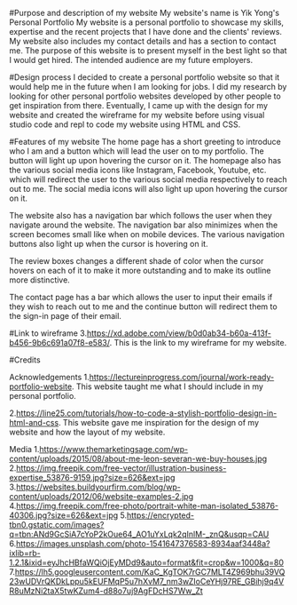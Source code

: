 #Purpose and description of my website
My website's name is Yik Yong's Personal Portfolio
My website is a personal portfolio to showcase my skills, expertise and the recent projects that I have done and the clients' reviews. My website also includes my contact details and has a section to contact me. The purpose of this website is to present myself in the best light so that I would get hired. 
The intended audience are my future employers.

#Design process
I decided to create a personal portfolio website so that it would help me in the future when I am looking for jobs. I did my research by looking for other personal portfolio websites developed by other people to get inspiration from there. Eventually, I came up with the design for my website and created the wireframe for my website before using visual studio code and repl to code my website using HTML and CSS.

#Features of my website
The home page has a short greeting to introduce who I am and a button which will lead the user on to my portfolio. The button will light up upon hovering the cursor on it. The homepage also has the various social media icons like Instagram, Facebook, Youtube, etc. which will redirect the user to the various social media respectively to reach out to me. The social media icons will also light up upon hovering the cursor on it.

The website also has a navigation bar which follows the user when they navigate around the website. The navigation bar also minimizes when the screen becomes small like when on mobile devices. The various navigation buttons also light up when the cursor is hovering on it.

The review boxes changes a different shade of color when the cursor hovers on each of it to make it more outstanding and to make its outline more distinctive.

The contact page has a bar which allows the user to input their emails if they wish to reach out to me and the continue button will redirect them to the sign-in page of their email.

#Link to wireframe
3.https://xd.adobe.com/view/b0d0ab34-b60a-413f-b456-9b6c691a07f8-e583/. This is the link to my wireframe for my website.

#Credits

Acknowledgements
1.https://lectureinprogress.com/journal/work-ready-portfolio-website. This website taught me what I should include in my personal portfolio.

2.https://line25.com/tutorials/how-to-code-a-stylish-portfolio-design-in-html-and-css. This website gave me inspiration for the design of my website and how the layout of my website.



Media
1.https://www.themarketingsage.com/wp-content/uploads/2015/08/about-me-leon-severan-we-buy-houses.jpg
2.https://img.freepik.com/free-vector/illustration-business-expertise_53876-9159.jpg?size=626&ext=jpg
3.https://websites.buildyourfirm.com/blog/wp-content/uploads/2012/06/website-examples-2.jpg
4.https://img.freepik.com/free-photo/portrait-white-man-isolated_53876-40306.jpg?size=626&ext=jpg
5.https://encrypted-tbn0.gstatic.com/images?q=tbn:ANd9GcSiA7cYoP2kOue64_AO1uYxLqk2qInlM-_znQ&usqp=CAU
6.https://images.unsplash.com/photo-1541647376583-8934aaf3448a?ixlib=rb-1.2.1&ixid=eyJhcHBfaWQiOjEyMDd9&auto=format&fit=crop&w=1000&q=80
7.https://lh5.googleusercontent.com/KaC_KgTOK7rGC7MLT4Z969bhu39VQ23wUDVrQKDkLppu5kEUFMqP5u7hXvM7_nm3wZIoCeYHj97RE_GBihj9q4VR8uMzNi2taX5twKZum4-d88o7uj9AgFDcHS7Ww_Zt



